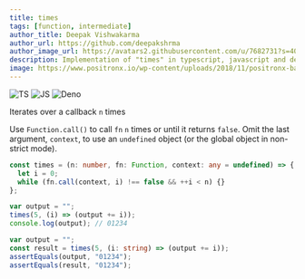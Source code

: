 ```yaml
---
title: times
tags: [function, intermediate]
author_title: Deepak Vishwakarma
author_url: https://github.com/deepakshrma
author_image_url: https://avatars2.githubusercontent.com/u/7682731?s=400
description: Implementation of "times" in typescript, javascript and deno.
image: https://www.positronx.io/wp-content/uploads/2018/11/positronx-banner-1152-1.jpg
---
```


![TS](https://img.shields.io/badge/supports-typescript-blue.svg?style=flat-square)
![JS](https://img.shields.io/badge/supports-javascript-yellow.svg?style=flat-square)
![Deno](https://img.shields.io/badge/supports-deno-green.svg?style=flat-square)

Iterates over a callback `n` times

Use `Function.call()` to call `fn` `n` times or until it returns `false`.
Omit the last argument, `context`, to use an `undefined` object (or the global object in non-strict mode).

```ts title="typescript"
const times = (n: number, fn: Function, context: any = undefined) => {
  let i = 0;
  while (fn.call(context, i) !== false && ++i < n) {}
};
```

```ts title="typescript"
var output = "";
times(5, (i) => (output += i));
console.log(output); // 01234

var output = "";
const result = times(5, (i: string) => (output += i));
assertEquals(output, "01234");
assertEquals(result, "01234");
```
